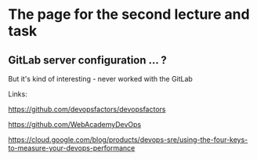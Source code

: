 # The page for the second lecture and task

## GitLab server configuration ... ?
But it's kind of interesting - never worked with the GitLab

Links:

https://github.com/devopsfactors/devopsfactors

https://github.com/WebAcademyDevOps

https://cloud.google.com/blog/products/devops-sre/using-the-four-keys-to-measure-your-devops-performance
